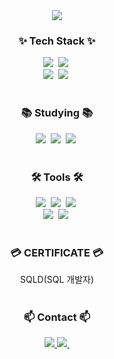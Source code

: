 <!--타이틀 부분-->
<div align="center">
  <img src="https://capsule-render.vercel.app/api?type=venom&color=6B46C1&height=300&section=header&text=KyeongJoon's&#160;GitHub&fontSize=80&" />
</div>

<!--내용 부분-->
<h3 align="center">✨ Tech Stack ✨</h3>
<div align="center">
  <img src="https://img.shields.io/badge/JAVASCRIPT-F7DF1E.svg?style=flat-sqaure&logo=javascript&logoColor=white" />&nbsp
  <img src="https://img.shields.io/badge/PYTHON-1daabb.svg?style=flat-sqaure&logo=python&logoColor=white" />&nbsp
</div>

<div align="center">
  <img src="https://img.shields.io/badge/HTML5-E34F26.svg?style=flat-sqaure&logo=html5&logoColor=white" />&nbsp
  <img src="https://img.shields.io/badge/CSS-1572B6.svg?style=flat-sqaure&logo=css3&logoColor=white" />&nbsp
</div>

<br>

<h3 align="center">📚 Studying 📚</h3>
<div align="center">
  <img src="https://img.shields.io/badge/figma-F24E1E.svg?style=flat-sqaure&logo=figma&logoColor=white" />&nbsp
  <img src="https://img.shields.io/badge/Flutter-DB7093?style=flat-sqaure&logo=styled-components&logoColor=white" />&nbsp
  <img src="https://img.shields.io/badge/react-20232a.svg?style=flat-sqaure&logo=react&logoColor=white" />&nbsp
</div>

<br>

<h3 align="center">🛠 Tools 🛠</h3>
<div align="center">
  <img src="https://img.shields.io/badge/git-F05033.svg?style=flat-sqaure&logo=git&logoColor=white" />&nbsp
  <img src="https://img.shields.io/badge/github-181717.svg?style=flat-sqaure&logo=github&logoColor=white" />&nbsp
  <img src="https://img.shields.io/badge/Notion-F3F3F3.svg?style=flat-sqaure&logo=notion&logoColor=black" />&nbsp
</div>

<div align="center">
  <img src="https://img.shields.io/badge/Notion-F3F3F3.svg?style=flat-sqaure&logo=notion&logoColor=black" />&nbsp
  <img src="https://img.shields.io/badge/figma-F24E1E.svg?style=flat-sqaure&logo=figma&logoColor=white" />&nbsp
</div>

<br>

<h3 align="center">💳 CERTIFICATE 💳</h3>
<div align="center"> SQLD(SQL 개발자)
</div>

<br>

<h3 align="center">📫 Contact 📫</h3>
<div align="center">
  <a href="https://instagram.com/l_k_joon/">
    <img src="https://img.shields.io/badge/Instagram-%23E4405F.svg?style=flat-sqaure&logo=Instagram&logoColor=white" />
  </a>
  <a href="mailto:rudwns0224@naver.com">
    <img src="https://img.shields.io/badge/Naver-03C75A?style=flat-sqaure&logo=gmail&logoColor=white"/>&nbsp
  </a>
</div>
